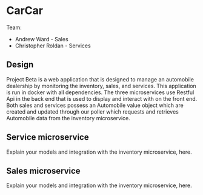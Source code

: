 # CarCar

Team:

- Andrew Ward - Sales
- Christopher Roldan - Services

## Design

Project Beta is a web application that is designed to manage an automobile dealership by monitoring the inventory, sales, and services. This application is run in docker with all dependencies. The three microservices use Restful Api in the back end that is used to display and interact with on the front end. Both sales and services possess an Automobile value object which are created and updated through our poller which requests and retrieves Automobile data from the inventory microservice.

## Service microservice

Explain your models and integration with the inventory
microservice, here.

## Sales microservice

Explain your models and integration with the inventory
microservice, here.
